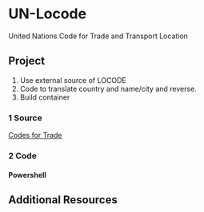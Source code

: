 # UN-Locode
United Nations Code for Trade and Transport Location

## Project 
1. Use external source of LOCODE
2. Code to translate country and name/city and reverse. 
3. Build container

### 1 Source
[Codes for Trade](https://unece.org/trade/cefact/UNLOCODE-Download)

### 2 Code

#### Powershell

## Additional Resources